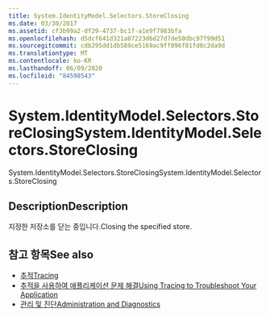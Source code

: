 ```yaml
---
title: System.IdentityModel.Selectors.StoreClosing
ms.date: 03/30/2017
ms.assetid: cf3b99a2-df29-4737-bc1f-a1e9f7983bfa
ms.openlocfilehash: d5dcf641d321a07223d6d27d7de50dbc97f99d51
ms.sourcegitcommit: cdb295dd1db589ce5169ac9ff096f01fd0c2da9d
ms.translationtype: MT
ms.contentlocale: ko-KR
ms.lasthandoff: 06/09/2020
ms.locfileid: "84598543"
---
```

# <a name="systemidentitymodelselectorsstoreclosing"></a><span data-ttu-id="41c4e-102">System.IdentityModel.Selectors.StoreClosing</span><span class="sxs-lookup"><span data-stu-id="41c4e-102">System.IdentityModel.Selectors.StoreClosing</span></span>
<span data-ttu-id="41c4e-103">System.IdentityModel.Selectors.StoreClosing</span><span class="sxs-lookup"><span data-stu-id="41c4e-103">System.IdentityModel.Selectors.StoreClosing</span></span>  
  
## <a name="description"></a><span data-ttu-id="41c4e-104">Description</span><span class="sxs-lookup"><span data-stu-id="41c4e-104">Description</span></span>  
 <span data-ttu-id="41c4e-105">지정한 저장소를 닫는 중입니다.</span><span class="sxs-lookup"><span data-stu-id="41c4e-105">Closing the specified store.</span></span>  
  
## <a name="see-also"></a><span data-ttu-id="41c4e-106">참고 항목</span><span class="sxs-lookup"><span data-stu-id="41c4e-106">See also</span></span>

- [<span data-ttu-id="41c4e-107">추적</span><span class="sxs-lookup"><span data-stu-id="41c4e-107">Tracing</span></span>](index.md)
- [<span data-ttu-id="41c4e-108">추적을 사용하여 애플리케이션 문제 해결</span><span class="sxs-lookup"><span data-stu-id="41c4e-108">Using Tracing to Troubleshoot Your Application</span></span>](using-tracing-to-troubleshoot-your-application.md)
- [<span data-ttu-id="41c4e-109">관리 및 진단</span><span class="sxs-lookup"><span data-stu-id="41c4e-109">Administration and Diagnostics</span></span>](../index.md)
